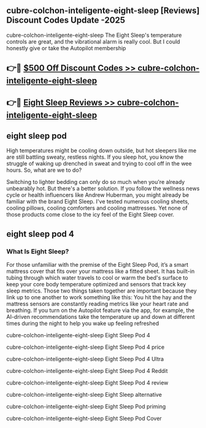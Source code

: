 ## cubre-colchon-inteligente-eight-sleep [Reviews​] Discount Codes Update -2025

cubre-colchon-inteligente-eight-sleep The Eight Sleep's temperature controls are great, and the vibrational alarm is really cool. But I could honestly give or take the Autopilot membership

## 👉🔴 [$500 Off Discount Codes >> cubre-colchon-inteligente-eight-sleep](http://download.freeplayer.one?title=cubre-colchon-inteligente-eight-sleep&ref=18-ES)

## 👉🔴 [Eight Sleep Reviews >> cubre-colchon-inteligente-eight-sleep](http://download.freeplayer.one?title=cubre-colchon-inteligente-eight-sleep&ref=18-ES)

## eight sleep pod

High temperatures might be cooling down outside, but hot sleepers like me are still battling sweaty, restless nights. If you sleep hot, you know the struggle of waking up drenched in sweat and trying to cool off in the wee hours. So, what are we to do?

Switching to lighter bedding can only do so much when you're already unbearably hot. But there's a better solution. If you follow the wellness news cycle or health influencers like Andrew Huberman, you might already be familiar with the brand Eight Sleep. I've tested numerous cooling sheets, cooling pillows, cooling comforters and cooling mattresses. Yet none of those products come close to the icy feel of the Eight Sleep cover.

## eight sleep pod 4

### What Is Eight Sleep?

For those unfamiliar with the premise of the Eight Sleep Pod, it’s a smart mattress cover that fits over your mattress like a fitted sheet. It has built-in tubing through which water travels to cool or warm the bed's surface to keep your core body temperature optimized and sensors that track key sleep metrics. Those two things taken together are important because they link up to one another to work something like this: You hit the hay and the mattress sensors are constantly reading metrics like your heart rate and breathing. If you turn on the Autopilot feature via the app, for example, the AI-driven recommendations take the temperature up and down at different times during the night to help you wake up feeling refreshed

cubre-colchon-inteligente-eight-sleep Eight Sleep Pod 4

cubre-colchon-inteligente-eight-sleep Eight Sleep Pod 4 price

cubre-colchon-inteligente-eight-sleep Eight Sleep Pod 4 Ultra

cubre-colchon-inteligente-eight-sleep Eight Sleep Pod 4 Reddit

cubre-colchon-inteligente-eight-sleep Eight Sleep Pod 4 review

cubre-colchon-inteligente-eight-sleep Eight Sleep alternative

cubre-colchon-inteligente-eight-sleep Eight Sleep Pod priming

cubre-colchon-inteligente-eight-sleep Eight Sleep Pod Cover